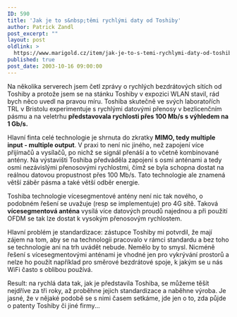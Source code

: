 ```yaml
---
ID: 590
title: 'Jak je to s&nbsp;těmi rychlými daty od Toshiby'
author: Patrick Zandl
post_excerpt: ""
layout: post
oldlink: >
  https://www.marigold.cz/item/jak-je-to-s-temi-rychlymi-daty-od-toshiby
published: true
post_date: 2003-10-16 09:00:00
---
```

<p>
Na několika serverech jsem četl zprávy o rychlých bezdrátových sítích od Toshiby a protože jsem se na stánku Toshiby v expozici WLAN stavil, rád bych něco uvedl na pravou míru. Toshiba skutečně ve svých laboratořích TRL v Bristolu experimentuje s rychlými datovými přenosy v bezlicenčním pásmu a na veletrhu <STRONG>představovala rychlosti přes 100 Mb/s s výhledem na 1 Gb/s. </STRONG></p>

<p>
Hlavní finta celé technologie je shrnuta do zkratky <STRONG>MIMO, tedy multiple input - multiple output</STRONG>. V praxi to není nic jiného, než zapojení více přijímačů a vysílačů, po nichž se signál přenáší a to včetně kombinované antény. Na výstavišti Toshiba předváděla zapojení s osmi anténami a tedy osmi nezávislými přenosovými rychlostmi, čímž se byla schopna dostat na reálnou datovou propustnost přes 100 Mb/s. Tato technologie ale znamená větší záběr pásma a také větší odběr energie. </p>

<p>
Toshiba technologie vícesegmentové antény není nic tak nového, o podobném řešení se uvažuje (resp se implementuje) pro 4G sítě. Taková <STRONG>vícesegmentová anténa</STRONG> vysílá více datových proudů najednou a při použití OFDM se tak lze dostat k vysokým přenosovým rychlostem. </p>

<p>
Hlavní problém je standardizace: zástupce Toshiby mi potvrdil, že mají zájem na tom, aby se na technologii pracovalo v rámci standardu a bez toho se technologie ani na trh uvádět nebude. Nemělo by to smysl. Nicméně řešení s vícesegmentovými anténami je vhodné jen pro vykrývání prostorů a nelze ho použít například pro směrové bezdrátové spoje, k jakým se u nás WiFi často s oblibou používá. </p>

<p>
Result: na rychlá data tak, jak je představila Toshiba, se můžeme těšít nejdříve za tři roky, až proběhne jejich standardizace a naběhne výroba. Je jasné, že v nějaké podobě se s nimi časem setkáme, jde jen o to, zda půjde o patenty Toshiby či jiné firmy...</p>
